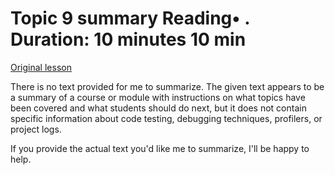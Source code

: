 # Topic 9 summary Reading• . Duration: 10 minutes 10 min

[Original lesson](https://www.coursera.org/learn/uol-introduction-to-programming-2/supplement/etGg6/topic-9-summary)

There is no text provided for me to summarize. The given text appears to be a summary of a course or module with instructions on what topics have been covered and what students should do next, but it does not contain specific information about code testing, debugging techniques, profilers, or project logs.

If you provide the actual text you'd like me to summarize, I'll be happy to help.

